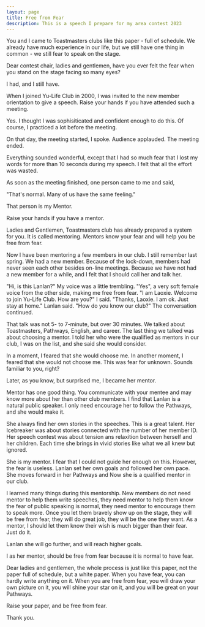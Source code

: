 ```yaml
---
layout: page
title: Free from Fear
description: This is a speech I prepare for my area contest 2023
---
```



You and I came to Toastmasters clubs like this paper - full of schedule.
We already have much experience in our life, but we still have one thing
in common - we still fear to speak on the stage.

Dear contest chair, ladies and gentlemen, have you ever felt
the fear when you stand on the stage facing so many eyes?

I had, and I still have.

When I joined Yu-Life Club in 2000, I was invited to the new member orientation
to give a speech. Raise your hands if you have attended such a meeting.

Yes. I thought I was sophisiticated and confident enough to do this.
Of course, I practiced a lot before the meeting.

On that day, the meeting started, I spoke. Audience applauded. The meeting ended.

Everything sounded wonderful, except that I had so much fear that I lost my words
for more than 10 seconds during my speech. I felt that all the effort was wasted.

As soon as the meeting finished, one person came to me and said,

"That's normal. Many of us have the same feeling."

That person is my Mentor.

Raise your hands if you have a mentor.

Ladies and Gentlemen, Toastmasters club has already prepared a system for you.
It is called mentoring. Mentors know your fear and will help you be free from fear.

Now I have been mentoring a few members in our club. I still remember last spring.
We had a new member. Because of the lock-down, members had never seen each
other besides on-line meetings. Because we have not had a new member for a
while, and I felt that I should call her and talk her.

"Hi, is this Lanlan?" My voice was a little trembling.
"Yes", a very soft female voice from the other side, making me free from fear.
"I am Laoxie. Welcome to join Yu-Life Club. How are you?" I said.
"Thanks, Laoxie. I am ok. Just stay at home." Lanlan said.
"How do you know our club?" The conversation continued.

That talk was not 5- to 7-minute, but over 30 minutes. We talked
about Toastmasters, Pathways, English, and career. The last thing we talked
was about choosing a mentor. I told her who were the qualified as mentors in our
club, I was on the list, and she said she would consider.

In a moment, I feared that she would choose me. In another moment, I feared
that she would not choose me. This was fear for unknown. Sounds familiar to
you, right?

Later, as you know, but surprised me, I became her mentor.

Mentor has one good thing. You communicate with your mentee and may know more
about her than other club members. I find that Lanlan is a natural public
speaker. I only need encourage her to follow the Pathways, and she would make
it.

She always find her own stories in the speeches. This is a great talent.
Her Icebreaker was about stories connected with the number of her member ID.
Her speech contest was about tension ans relaxition between herself and her
children. Each time she brings in vivid stories like what we all knew but ignored.

She is my mentor. I fear that I could not guide her enough on this.
However, the fear is useless. Lanlan set her own goals and followed her own
pace. She moves forward in her Pathways and Now she is a qualified mentor
in our club.

I learned many things during this mentorship. New members do not need mentor
to help them write speeches, they need mentor to help them know the fear of
public speaking is normal, they need mentor to encourage them to speak more.
Once you let them bravely show up on the stage, they will be free from fear,
they will do great job, they will be the one they want. As a mentor, I should
let them know their wish is much bigger than their fear. Just do it.

Lanlan she will go further, and will reach higher goals.

I as her mentor, should be free from fear because it is normal to have fear.

Dear ladies and gentlemen, the whole process is just like this paper, not the
paper full of schedule, but a white paper. When you have fear, you can hardly
write anything on it. When you are free from fear, you will draw your own
picture on it, you will shine your star on it, and you will be great on your
Pathways.

Raise your paper, and be free from fear.

Thank you.